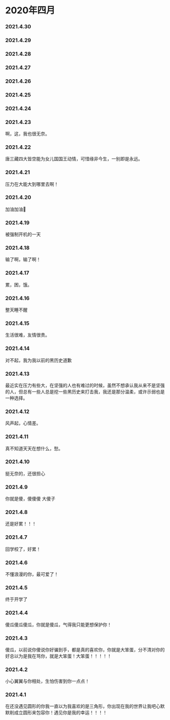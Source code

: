 # 2020年四月


### 2021.4.30 
### 2021.4.29 
### 2021.4.28 
### 2021.4.27
### 2021.4.26 
### 2021.4.25 
### 2021.4.24 
### 2021.4.23 
啊，这，我也很无奈。
### 2021.4.22 
唐三藏四大皆空能为女儿国国王动情，可惜缘非今生，一别即是永远。
### 2021.4.21 
压力在大能大到哪里去啊！
### 2021.4.20 
加油加油💪
### 2021.4.19 
被强制开机的一天
### 2021.4.18
输了啊，输了啊！
### 2021.4.17 
累，困，饿。 
### 2021.4.16
整天睡不醒
### 2021.4.15
生活很难，友情很贵。
### 2021.4.14
对不起，我为我以前的黑历史道歉
### 2021.4.13
最近实在压力有些大，在坚强的人也有难过的时候，虽然不想承认我从来不是坚强的人，但总有一些人总是挖一些黑历史来打击我，我还是那分温柔，或许示弱也是一种选择。
### 2021.4.12
风声起，心情差。
### 2021.4.11
真不知道天天在想什么，愁。
### 2021.4.10
挺无奈的，还很担心
### 2021.4.9
你就是傻，傻傻傻 大傻子
### 2021.4.8
还是好累！！！
### 2021.4.7
回学校了，好累！
### 2021.4.6
不懂浪漫的你，最可爱了！
### 2021.4.5
终于开学了
### 2021.4.4
傻瓜傻瓜傻瓜，你就是傻瓜，气得我只能更想保护你！
### 2021.4.3
傻瓜，以前说你傻说你好骗到手，都是真的喜欢你，你就是大笨蛋，分不清对你的好总以为是我在骂你，就是大笨蛋！大笨蛋！！！！！
### 2021.4.2
小心翼翼与你相处，生怕伤害到你一点点！
### 2021.4.1
在还没遇见圆形的你我一直以为我喜欢的是三角形，你出现在我的世界让我吧心默默削成立圆形来包容你！遇见你是我的幸运！！！！
